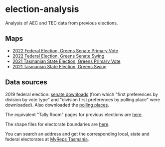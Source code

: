 # election-analysis

Analysis of AEC and TEC data from previous elections.

## Maps

- [2022 Federal Election, Greens Senate Primary Vote](https://public.tableau.com/app/profile/damien4566/viz/TGSenate22/TGSenate22)
- [2022 Federal Election, Greens Senate Swing](https://public.tableau.com/app/profile/damien4566/viz/TGSenate22Swing/TGSenate22Swing)
- [2021 Tasmanian State Election, Greens Primary Vote](https://public.tableau.com/app/profile/damien4566/viz/TGState21/TGState21)
- [2021 Tasmanian State Election, Greens Swing](https://public.tableau.com/app/profile/damien4566/viz/TGState21Swing/TGState21Swing) 

## Data sources

2019 federal election: [senate downloads](https://tallyroom.aec.gov.au/SenateDownloadsMenu-24310-Csv.htm) (from which "first preferences by division by vote type" and "division first preferences by polling place" were downloaded). Also downloaded the [polling places](https://tallyroom.aec.gov.au/HouseDownloadsMenu-24310-Csv.htm).

The equivalent "Tally Room" pages for previous elections are [here](https://results.aec.gov.au/).

The shape files for electorate boundaries are [here](https://www.aec.gov.au/Electorates/gis/gis_datadownload.htm).

You can search an address and get the corresponding local, state and federal electorates at [MyReps Tasmania](https://www.tec.tas.gov.au/Services/MyReps/Index.php).

 
